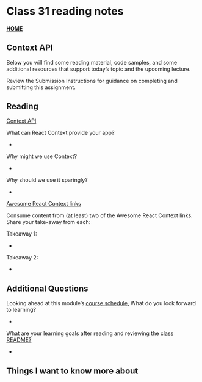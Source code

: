 # Class 31 reading notes

#### [HOME](https://cesarderio.github.io/reading-notes/)

## Context API

Below you will find some reading material, code samples, and some additional resources that support today’s topic and the upcoming lecture.

Review the Submission Instructions for guidance on completing and submitting this assignment.

## Reading

[Context API](https://reactjs.org/docs/context.html)

What can React Context provide your app?


*

Why might we use Context?


*

Why should we use it sparingly?


*

[Awesome React Context links](https://github.com/diegohaz/awesome-react-context)

Consume content from (at least) two of the Awesome React Context links. Share your take-away from each:

  Takeaway 1:

  *

  Takeaway 2:

  *



## Additional Questions

Looking ahead at this module’s [course schedule](https://codefellows.github.io/code-401-javascript-guide/curriculum/#module-2), What do you look forward to learning?

*

What are your learning goals after reading and reviewing the [class README?](https://codefellows.github.io/code-401-javascript-guide/curriculum/class-06/)

*

## Things I want to know more about
